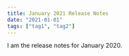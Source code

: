 ```yaml
---
title: January 2021 Release Notes
date: "2021-01-01"
tags: ["tag1", "tag2"]
---
```


I am the release notes for January 2020.